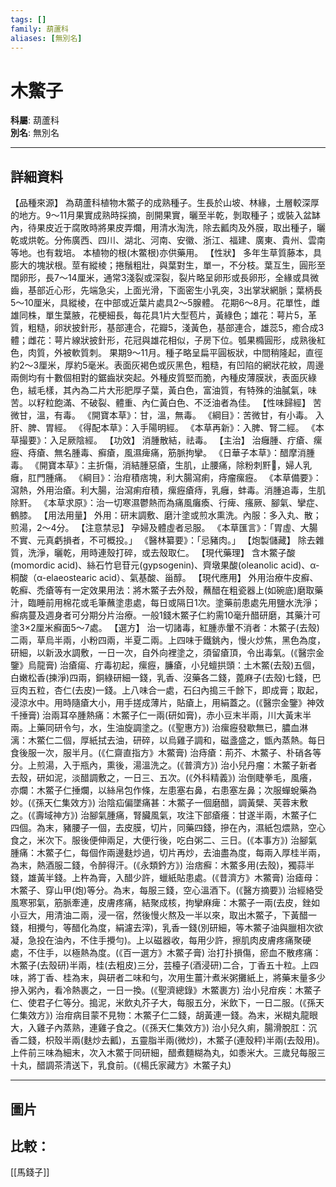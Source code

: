 ```yaml
---
tags: []
family: 葫蘆科
aliases: [無別名]
---
```


# 木鱉子

**科屬**: 葫蘆科  
**別名**: 無別名  

---

## 詳細資料
【品種來源】
為葫蘆科植物木鱉子的成熟種子。生長於山坡、林緣，土層較深厚的地方。9～11月果實成熟時採摘，剖開果實，曬至半乾，剝取種子；或裝入盆缽內，待果皮近于腐敗時將果皮弄爛，用清水淘洗，除去瓤肉及外膜，取出種子，曬乾或烘乾。分佈廣西、四川、湖北、河南、安徽、浙江、福建、廣東、貴州、雲南等地。也有栽培。
本植物的根(木鱉根)亦供藥用。
【性狀】
多年生草質藤本，具膨大的塊狀根。莖有縱棱；捲鬚粗壯，與葉對生，單一，不分枝。葉互生，圓形至闊卵形，長7～14厘米，通常3淺裂或深裂，裂片略呈卵形或長卵形，全緣或具微齒，基部近心形，先端急尖，上面光滑，下面密生小乳突，3出掌狀網脈；葉柄長5～10厘米，具縱棱，在中部或近葉片處具2～5腺體。
花期6～8月。花單性，雌雄同株，單生葉腋，花梗細長，每花具1片大型苞片，黃綠色；雄花：萼片5，革質，粗糙，卵狀披針形，基部連合，花瓣5，淺黃色，基部連合，雄蕊5，癒合成3體；雌花：萼片線狀披針形，花冠與雄花相似，子房下位。瓠果橢圓形，成熟後紅色，肉質，外被軟質刺。
果期9～11月。種子略呈扁平圓板狀，中間稍隆起，直徑約2～3厘米，厚約5毫米。表面灰褐色或灰黑色，粗糙，有凹陷的網狀花紋，周邊兩側均有十數個相對的鋸齒狀突起。外種皮質堅而脆，內種皮薄膜狀，表面灰綠色，絨毛樣，其內為二片大形肥厚子葉，黃白色，富油質，有特殊的油膩氣，味苦。以籽粒飽滿、不破裂、體重、內仁黃白色、不泛油者為佳。
【性味歸經】
苦微甘，溫，有毒。
《開寶本草》：甘，溫，無毒。
《綱目》：苦微甘，有小毒。
入肝、脾、胃經。
《得配本草》：入手陽明經。
《本草再新》：入脾、腎二經。
《本草撮要》：入足厥陰經。
【功效】
消腫散結，祛毒。
【主治】
治癰腫、疔瘡、瘰癧、痔瘡、無名腫毒、癬瘡，風濕痺痛，筋脈拘攣。
《日華子本草》：醋摩消腫毒。
《開寶本草》：主折傷，消結腫惡瘡，生肌，止腰痛，除粉刺䵟𪒟，婦人乳癰，肛門腫痛。
《綱目》：治疳積痞塊，利大腸瀉痢，痔瘤瘰癧。
《本草備要》：瀉熱，外用治瘡。利大腸，治瀉痢疳積，瘰癧瘡痔，乳癰，蚌毒。消腫追毒，生肌除䵟。
《本草求原》：治一切寒濕鬱熱而為痛風癱瘓、行痺、瘙厥、腳氣、攣症、鶴膝。
【用法用量】
外用：研末調敷、磨汁塗或煎水熏洗。內服：多入丸、散；煎湯，2～4分。
【注意禁忌】
孕婦及體虛者忌服。
《本草匯言》：「胃虛、大腸不實、元真虧損者，不可概投。」
《醫林纂要》：「忌豬肉。」
【炮製儲藏】
除去雜質，洗淨，曬乾，用時連殼打碎，或去殼取仁。
【現代藥理】
含木鱉子酸(momordic acid)、絲石竹皂苷元(gypsogenin)、齊墩果酸(oleanolic acid)、α-桐酸（α-elaeostearic acid）、氣基酸、甾醇。
【現代應用】
外用治療牛皮癬、乾癬、禿瘡等有一定效果用法：將木鱉子去外殼，蘸醋在粗瓷器上(如碗底)磨取藥汁，臨睡前用棉花或毛筆蘸塗患處，每日或隔日1次。塗藥前患處先用鹽水洗淨；癬病蔓及週身者可分期分片治療。一般1錢木鱉子仁約需10毫升醋研磨，其藥汁可塗3×2厘米癬面5～7處。
【選方】
治一切諸毒，紅腫赤暈不消者：木鱉子(去殼)二兩，草烏半兩，小粉四兩，半夏二兩。上四味于鐵銚內，慢火炒焦，黑色為度，研細，以新汲水調敷，一日一次，自外向裡塗之，須留瘡頂，令出毒氣。(《醫宗金鑒》烏龍膏)
治瘡瘍、疔毒初起，瘰癧，臁瘡，小兒蟺拱頭：土木鱉(去殼)五個，白嫩松香(揀淨)四兩，銅綠研細一錢，乳香、沒藥各二錢，蓖麻子(去殼)七錢，巴豆肉五粒，杏仁(去皮)一錢。上八味合一處，石臼內搗三千餘下，即成膏；取起，浸涼水中。用時隨瘡大小，用手搓成薄片，貼瘡上，用絹蓋之。(《醫宗金鑒》神效千捶膏)
治兩耳卒腫熱痛：木鱉子仁一兩(研如膏)，赤小豆末半兩，川大黃末半兩。上藥同研令勻，水，生油旋調塗之。(《聖惠方》)
治瘰癧發歇無已，膿血淋漓：木鱉仁二個，厚紙拭去油，研碎，以烏雞子調和，磁盞盛之，甑內蒸熱。每日食後服一次，服半月。(《仁齋直指方》木鱉膏)
治痔瘡：荊芥、木鱉子、朴硝各等分。上煎湯，入于瓶內，熏後，湯溫洗之。(《普濟方》)
治小兒丹瘤：木鱉子新者去殼，研如泥，淡醋調敷之，一日三、五次。(《外科精義》)
治倒睫拳毛，風癢，亦爛：木鱉子仁捶爛，以絲帛包作條，左患塞右鼻，右患塞左鼻；次服蟬蛻藥為妙。(《孫天仁集效方》)
治陰疝偏墜痛甚：木鱉子一個磨醋，調黃檗、芙蓉末敷之。(《壽域神方》)
治腳氣腫痛，腎臟風氣，攻注下部瘡癢：甘遂半兩，木鱉子仁四個。為末，豬腰子一個，去皮膜，切片，同藥四錢，摻在內，濕紙包煨熟，空心食之，米次下。服後便伸兩足，大便行後，吃白粥二、三日。(《本事方》)
治腳氣腫痛：木鱉子仁，每個作兩邊麩炒過，切片再炒，去油盡為度，每兩入厚桂半兩，為末，熱酒服二錢，令醉得汗。(《永類鈐方》)
治痞癬：木鱉多用(去殼)，獨蒜半錢，雄黃半錢。上杵為膏，入醋少許，蠟紙貼患處。(《昔濟方》木鱉膏)
治瘧母：木鱉子、穿山甲(炮)等分。為末，每服三錢，空心溫酒下。(《醫方摘要》)
治經絡受風寒邪氣，筋脈牽連，皮膚疼痛，結聚成核，拘攣麻痺：木鱉子一兩(去皮，銼如小豆大，用清油二兩，浸一宿，然後慢火熬及一半以來，取出木鱉子，下黃醋一錢，相攪勻，等醋化為度，絹濾去滓)，乳香一錢(別研細，等木鱉子油與臘相次欲凝，急投在油內，不住手攪勻)。上以磁器收，每用少許，擦肌肉皮膚疼痛聚硬處，不住手，以極熱為度。(《百一選方》木鱉子膏)
治打扑損傷，瘀血不散疼痛：木鱉子(去殼研)半兩，桂(去粗皮)三分，芸檯子(酒浸研)二合，丁香五十粒。上四味，將丁香、桂為末，與研者二味和勻，次用生薑汁煮米粥攤紙上，將藥末量多少摻入粥內，看冷熱裹之，一日一換。(《聖濟總錄》木鱉裹方)
治小兒疳疾：木鱉子仁、使君子仁等分。搗泥，米飲丸芥子大，每服五分，米飲下，一日二服。(《孫天仁集效方》)
治疳病目蒙不見物：木鱉子仁二錢，胡黃連一錢。為末，米糊丸龍眼大，入雞子內蒸熟，連雞子食之。(《孫天仁集效方》)
治小兒久痢，腸滑脫肛：沉香二錢，枳殼半兩(麩炒去瓤)，五靈脂半兩(微炒)，木鱉子(連殼秤)半兩(去殼用)。上件前三味為細末，次入木鱉于同研細，醋煮麵糊為丸，如黍米大。三歲兒每服三十丸，醋調茶清送下，乳食前。(《楊氏家藏方》木鱉子丸)

---

## 圖片
## 比較：
[[馬錢子]]

